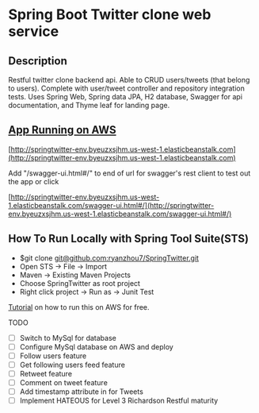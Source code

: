# Spring Boot Twitter clone web service  
## Description
Restful twitter clone backend api. Able to CRUD users/tweets (that belong to users). Complete with user/tweet controller and repository integration tests. Uses Spring Web, Spring data JPA, H2 database, Swagger for api documentation, and Thyme leaf for landing page.

## [App Running on AWS](http://springtwitter-env.byeuzxsjhm.us-west-1.elasticbeanstalk.com)
[http://springtwitter-env.byeuzxsjhm.us-west-1.elasticbeanstalk.com](http://springtwitter-env.byeuzxsjhm.us-west-1.elasticbeanstalk.com)

Add "/swagger-ui.html#/" to end of url for swagger's rest client to test out the app or click

[http://springtwitter-env.byeuzxsjhm.us-west-1.elasticbeanstalk.com/swagger-ui.html#/](http://springtwitter-env.byeuzxsjhm.us-west-1.elasticbeanstalk.com/swagger-ui.html#/)

## How To Run Locally with Spring Tool Suite(STS)
* $git clone [git@github.com:ryanzhou7/SpringTwitter.git](git@github.com:ryanzhou7/SpringTwitter.git)
* Open STS -> File -> Import
* Maven -> Existing Maven Projects
* Choose SpringTwitter as root project
* Right click project -> Run as -> Junit Test

[Tutorial](https://medium.com/@ryanzhou7/running-spring-boot-on-amazon-web-services-for-free-f3b0aeec809) on how to run this on AWS for free.

TODO
- [ ] Switch to MySql for database
- [ ] Configure MySql database on AWS and deploy
- [ ] Follow users feature
- [ ] Get following users feed feature
- [ ] Retweet feature
- [ ] Comment on tweet feature 
- [ ] Add timestamp attribute in for Tweets 
- [ ] Implement HATEOUS for Level 3 Richardson Restful maturity
